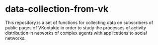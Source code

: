 # data-collection-from-vk
This repository is a set of functions for collecting data on subscribers of public pages of VKontakte in order to study the processes of activity distribution in networks of complex agents with applications to social networks.

